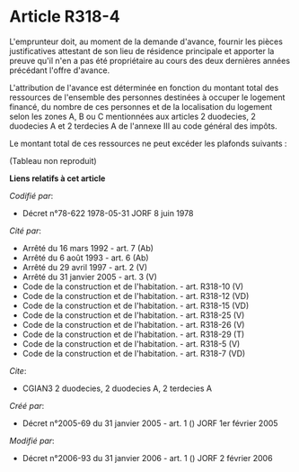 # Article R318-4

L'emprunteur doit, au moment de la demande d'avance, fournir les pièces justificatives attestant de son lieu de résidence
principale et apporter la preuve qu'il n'en a pas été propriétaire au cours des deux dernières années précédant l'offre
d'avance.

L'attribution de l'avance est déterminée en fonction du montant total des ressources de l'ensemble des personnes destinées à
occuper le logement financé, du nombre de ces personnes et de la localisation du logement selon les zones A, B ou C
mentionnées aux articles 2 duodecies, 2 duodecies A et 2 terdecies A de l'annexe III au code général des impôts.

Le montant total de ces ressources ne peut excéder les plafonds suivants :

(Tableau non reproduit)

**Liens relatifs à cet article**

_Codifié par_:

  - Décret n°78-622 1978-05-31 JORF 8 juin 1978

_Cité par_:

  - Arrêté du 16 mars 1992 - art. 7 (Ab)
  - Arrêté du 6 août 1993 - art. 6 (Ab)
  - Arrêté du 29 avril 1997 - art. 2 (V)
  - Arrêté du 31 janvier 2005 - art. 3 (V)
  - Code de la construction et de l'habitation. - art. R318-10 (V)
  - Code de la construction et de l'habitation. - art. R318-12 (VD)
  - Code de la construction et de l'habitation. - art. R318-15 (VD)
  - Code de la construction et de l'habitation. - art. R318-25 (V)
  - Code de la construction et de l'habitation. - art. R318-26 (V)
  - Code de la construction et de l'habitation. - art. R318-29 (T)
  - Code de la construction et de l'habitation. - art. R318-5 (V)
  - Code de la construction et de l'habitation. - art. R318-7 (VD)

_Cite_:

  - CGIAN3 2 duodecies, 2 duodecies A, 2 terdecies A

_Créé par_:

  - Décret n°2005-69 du 31 janvier 2005 - art. 1 () JORF 1er février 2005

_Modifié par_:

  - Décret n°2006-93 du 31 janvier 2006 - art. 1 () JORF 2 février 2006
